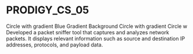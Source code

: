 # PRODIGY_CS_05
Circle with gradient Blue Gradient Background Circle with gradient Circle w Developed a packet sniffer tool that captures and analyzes network packets. It displays relevant information such as source and destination IP addresses, protocols, and payload data.
